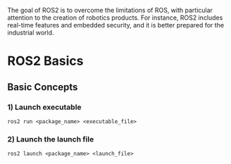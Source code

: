 The goal of ROS2 is to overcome the limitations of ROS, with particular attention to the creation of robotics products.
For instance, ROS2 includes real-time features and embedded security, and it is better prepared for the industrial world.

# ROS2 Basics #
## Basic Concepts ##
### 1) Launch executable ###
```ros2 run <package_name> <executable_file>```
### 2) Launch the launch file ###
```ros2 launch <package_name> <launch_file>```
